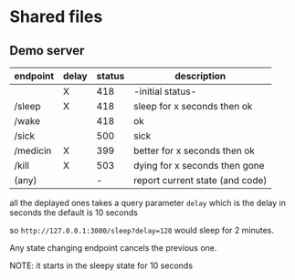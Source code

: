 # Shared files
 
 
## Demo server

|endpoint|delay|status|description|
|--------|-----|------|-----------|
|        |  X  | 418  | -initial status- |
|/sleep  |  X  | 418  | sleep for x seconds then ok  |
|/wake   |     | 418  | ok          |
|/sick   |     | 500  | sick          |
|/medicin|  X  | 399  | better for x seconds then ok |
|/kill   |  X  | 503  | dying for x seconds then gone  |
|(any)   |     | -    | report current state (and code) |

all the deplayed ones takes a query parameter `delay` which is 
the delay in seconds the default is 10 seconds

so `http://127.0.0.1:3000/sleep?delay=120` would sleep for 2 minutes.

Any state changing endpoint cancels the previous one.

NOTE: it starts in the sleepy state for 10 seconds
